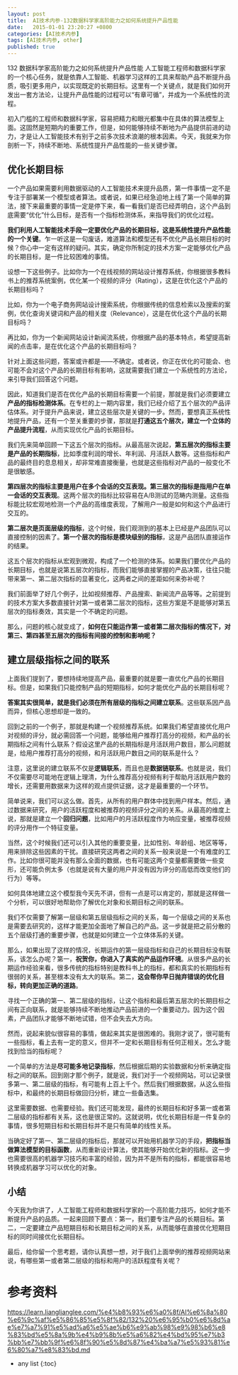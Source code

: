 ```yaml
---
layout: post
title:  AI技术内参-132数据科学家高阶能力之如何系统提升产品性能
date:   2015-01-01 23:20:27 +0800
categories: [AI技术内参]
tags: [AI技术内参, other]
published: true
---
```




132 数据科学家高阶能力之如何系统提升产品性能
人工智能工程师和数据科学家的一个核心任务，就是依靠人工智能、机器学习这样的工具来帮助产品不断提升品质，吸引更多用户，以实现既定的长期目标。这里有一个关键点，就是我们如何开发出一套方法论，让提升产品性能的过程可以“有章可循”，并成为一个系统性的流程。

初入门槛的工程师和数据科学家，容易把精力和眼光都集中在具体的算法模型上面。这固然是短期内的重要工作，但是，如何能够持续不断地为产品提供前进的动力，才是让人工智能技术有别于之前多次技术浪潮的根本因素。今天，我就来为你剖析一下，持续不断地、系统性提升产品性能的一些关键步骤。

## 优化长期目标

一个产品如果需要利用数据驱动的人工智能技术来提升品质，第一件事情一定不是专注于部署某一个模型或者算法。或者说，如果已经急迫地上线了第一个简单的算法，接下来最重要的事情一定是停下来，看一看我们是否已经弄明白，这个产品到底需要“优化”什么目标，是否有一个指标检测体系，来指导我们的优化过程。

**我们利用人工智能技术手段一定要优化产品的长期目标，这是系统性提升产品性能的一个关键**。乍一听这是一句废话，难道算法和模型还有不优化产品长期目标的时候？你心中一定有这样的疑问。其实，确定你所制定的技术方案一定能够优化产品的长期目标，是一件比较困难的事情。

设想一下这些例子。比如你为一个在线视频的网站设计推荐系统，你根据很多教科书上的推荐系统案例，优化某一个视频的评分（Rating），这是在优化这个产品的长期目标吗？

比如，你为一个电子商务网站设计搜索系统，你根据传统的信息检索以及搜索的案例，优化查询关键词和产品的相关度（Relevance），这是在优化这个产品的长期目标吗？

再比如，你为一个新闻网站设计新闻流系统，你根据产品的基本特点，希望提高新闻的点击率，是在优化这个产品的长期目标吗？

针对上面这些问题，答案或许都是——不确定。或者说，你正在优化的可能会、也可能不会对这个产品的长期目标有影响，这就需要我们建立一个系统性的方法论，来引导我们回答这个问题。

因此，知道我们是否在优化产品的长期目标需要一个前提，那就是我们必须要建立**产品的指标检测体系**。在专栏的上一期内容里，我们已经介绍了五个层次的产品评估体系。对于提升产品来说，建立这些层次是关键的一步。然而，要想真正系统性地提升产品，还有一个至关重要的步骤，那就是**打通这五个层次，建立一个立体的产品提升流程**，从而实现优化产品的长期目标。

我们先来简单回顾一下这五个层次的指标。从最高层次说起，**第五层次的指标主要是产品的长期指标**，比如季度利润的增长、年利润、月活跃人数等。这些指标和产品的最终目的息息相关，却非常难直接衡量，也就是这些指标对产品的一般变化不是很敏感。

**第四层次的指标主要是用户在多个会话的交互表现。第三层次的指标是指用户在单一会话的交互表现**。这两个层次的指标比较容易在A/B测试的范畴内测量。这些指标能比较宏观地检测一个产品的高维度表现，了解用户一般是如何和这个产品进行交互的。

**第二层次是页面层级的指标**，这个时候，我们观测到的基本上已经是产品团队可以直接控制的因素了。**第一个层次的指标是模块级别的指标**，这是产品团队直接运作的结果。

这五个层次的指标从宏观到微观，构成了一个检测的体系。如果我们要优化产品的长期目标，也就是说第五层次的指标，而我们能够直接掌握的产品决策，往往只能带来第一、第二层次指标的显著变化，这两者之间的差距如何来弥补呢？

我们前面举了好几个例子，比如视频推荐、产品搜索、新闻流产品等等。之前提到的技术方案大多数直接针对第一或者第二层次的指标，这些方案是不是能够对第五层次的指标奏效，其实是一个不确定的问题。

那么，问题的核心就变成了，**如何在只能运作第一或者第二层次指标的情况下，对第三、第四甚至五层次的指标有间接的控制和影响呢？**

## 建立层级指标之间的联系

上面我们提到了，要想持续地提高产品，最重要的就是要一直优化产品的长期目标。但是，如果我们只能控制产品的短期指标，如何才能优化产品的长期目标呢？

**答案其实很简单，就是我们必须在所有层级的指标之间建立联系**。这些联系因产品而异，但核心思想却是一致的。

回到之前的一个例子，那就是构建一个视频推荐系统。如果我们希望直接优化用户对视频的评分，就必需回答一个问题，能够给用户推荐打高分的视频，和产品的长期指标之间有什么联系？假设这里产品的长期指标是月活跃用户数目，那么问题就是，给用户推荐打高分的视频，和月活跃用户数目之间的联系是什么？

注意，这里说的建立联系不仅是**逻辑联系**，而且也是**数据链联系**。也就是说，我们不仅需要尽可能地在逻辑上理清，为什么推荐高分视频有利于帮助月活跃用户数的增长，还需要用数据来为这样的观点提供证据，这才是最重要的一个环节。

简单说来，我们可以这么做。首先，从所有的用户群体中找到用户样本。然后，通过数据来研究，用户的活跃程度和被推荐的视频评分之间的关系。从最高的维度上说，那就是建立一个**回归问题**，比如用户的月活跃程度作为响应变量，被推荐视频的评分用作一个特征变量。

当然，这个时候我们还可以引入其他的重要变量，比如性别、年龄组、地区等等，用来排除这些因素的干扰。直接研究这两者之间的关系一般来说是一个有难度的工作。比如你很可能并没有那么全面的数据，也有可能这两个变量都需要做一些变形，还可能负例太多（也就是说有大量的用户并没有因为评分的高低而改变他们的行为）等等。

如何具体地建立这个模型我今天先不讲，但有一点是可以肯定的，那就是这样做一个分析，可以很好地帮助你了解优化对象和长期目标之间的联系。

我们不仅需要了解第一层级和第五层级指标之间的关系，每一个层级之间的关系也是需要去研究的，这样才能更加全面地了解自己的产品。这一步就是把之前分散的五个层级打通的重要步骤，也就是如何建立一个立体体系的关键。

那么，如果出现了这样的情况，长期运作的第一层级指标和自己的长期目标没有联系，该怎么办呢？第一，**祝贺你，你进入了真实的产品运作环境**。从很多产品的长期运作经验来看，很多传统的指标特别是教科书上的指标，都和真实的长期指标有很弱的关系，甚至根本没有太大的联系。第二，**这会帮你早日抛弃错误的优化目标，转向更加正确的道路**。

寻找一个正确的第一、第二层级的指标，让这个指标和最后第五层次的长期目标之间有正向联系，就是能够持续不断地推动产品前进的一个重要动力。因为这个因素，产品团队才能够不断地试错，但不会失去大方向。

然而，说起来貌似很容易的事情，做起来其实是很困难的。我刚才说了，很可能有一些指标，看上去有一定的意义，但并不一定和长期目标有任何正相关。怎么才能找到恰当的指标呢？

一个简单的方法是**尽可能多地记录指标**，然后根据后期的实验数据和分析来确定指标之间的联系。回到刚才那个例子，就是说，我们对于一个视频网站，可以记录很多第一、第二层级的指标，有可能有上百上千个。然后我们根据数据，从这么些指标中，和最终的长期目标做回归分析，建立一些备选集。

这里需要数据、也需要经验。我们还可能发现，最终的长期目标和好多第一或者第二层级的指标都有关系，这也是很正常的。这就说明，优化长期目标是一件复杂的事情，很多短期目标和长期目标并不是只有简单的线性关系。

当确定好了第一、第二层级的指标后，那就可以开始用机器学习的手段，**把指标当做算法模型的目标函数**，从而重新设计算法，使其能够开始优化新的指标。这一步也需要很高的机器学习技巧和丰富的经验，因为并不是所有的指标，都能很容易地转换成机器学习可以优化的对象。

## 小结

今天我为你讲了，人工智能工程师和数据科学家的一个高阶能力技巧，如何才能不断提升产品的品质。一起来回顾下要点：第一，我们要专注产品的长期目标。第二，一定要建立产品短期目标和长期目标之间的关系，从而能够在直接优化短期目标的同时间接优化长期目标。

最后，给你留一个思考题，请你认真想一想，对于我们上面举例的推荐视频网站来说，有哪些第一或者第二层级的指标和用户的活跃程度有关呢？




# 参考资料

https://learn.lianglianglee.com/%e4%b8%93%e6%a0%8f/AI%e6%8a%80%e6%9c%af%e5%86%85%e5%8f%82/132%20%e6%95%b0%e6%8d%ae%e7%a7%91%e5%ad%a6%e5%ae%b6%e9%ab%98%e9%98%b6%e8%83%bd%e5%8a%9b%e4%b9%8b%e5%a6%82%e4%bd%95%e7%b3%bb%e7%bb%9f%e6%8f%90%e5%8d%87%e4%ba%a7%e5%93%81%e6%80%a7%e8%83%bd.md

* any list
{:toc}
